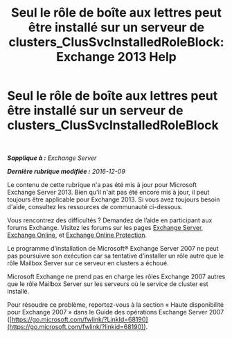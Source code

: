 ﻿---
title: 'Seul le rôle de boîte aux lettres peut être installé sur un serveur de clusters_ClusSvcInstalledRoleBlock: Exchange 2013 Help'
TOCTitle: Seul le rôle de boîte aux lettres peut être installé sur un serveur de clusters_ClusSvcInstalledRoleBlock
ms:assetid: 3e20f408-2b8d-47c2-a402-07232ab9f234
ms:mtpsurl: https://technet.microsoft.com/fr-fr/library/ms.exch.setupreadiness.clussvcinstalledroleblock(v=EXCHG.150)
ms:contentKeyID: 50477994
ms.date: 05/23/2018
mtps_version: v=EXCHG.150
ms.translationtype: MT
---

# Seul le rôle de boîte aux lettres peut être installé sur un serveur de clusters\_ClusSvcInstalledRoleBlock

 

_**Sapplique à :** Exchange Server_

_**Dernière rubrique modifiée :** 2016-12-09_

Le contenu de cette rubrique n'a pas été mis à jour pour Microsoft Exchange Server 2013. Bien qu'il n'ait pas été encore mis à jour, il peut toujours être applicable pour Exchange 2013. Si vous avez toujours besoin d'aide, consultez les ressources de communauté ci-dessous.

Vous rencontrez des difficultés ? Demandez de l’aide en participant aux forums Exchange. Visitez les forums sur les pages [Exchange Server](https://go.microsoft.com/fwlink/p/?linkid=60612), [Exchange Online](https://go.microsoft.com/fwlink/p/?linkid=267542), et [Exchange Online Protection](https://go.microsoft.com/fwlink/p/?linkid=285351).

Le programme d’installation de Microsoft® Exchange Server 2007 ne peut pas poursuivre son exécution car sa tentative d’installer un rôle autre que le rôle Mailbox Server sur ce serveur en clusters a échoué.

Microsoft Exchange ne prend pas en charge les rôles Exchange 2007 autres que le rôle Mailbox Server sur les serveurs où le service de cluster est installé.

Pour résoudre ce problème, reportez-vous à la section « Haute disponibilité pour Exchange 2007 » dans le Guide des opérations Exchange Server 2007 ([https://go.microsoft.com/fwlink/?LinkId=68190](https://go.microsoft.com/fwlink/?linkid=68190)).

